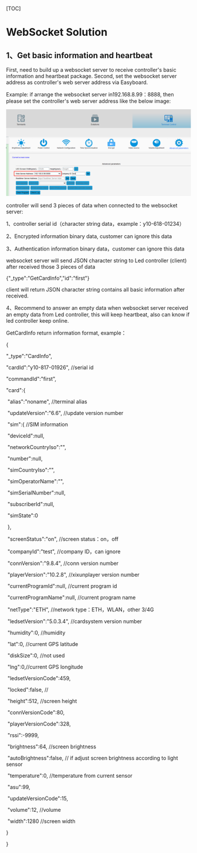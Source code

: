 [TOC]

# WebSocket Solution

## 1、Get basic information and heartbeat

First, need to build up a websocket server to receive controller's basic information and heartbeat package. Second, set the websocket server address as controller's web server address via Easyboard. 

Example: if arrange the websocket server in192.168.8.99：8888, then please set the controller's web server address like the below image:

![image-20200227164158738](../pictures/websocket-ledok.png)

controller will send 3 pieces of data when connected to the websocket server: 

1、controller serial id（character string data，example：y10-618-01234）

2、Encrypted information binary data, customer can ignore this data

3、Authentication information binary data，customer can ignore this data

websocket server will send JSON character string to Led controller (client) after received those 3 pieces of data

{"_type":"GetCardInfo","id":"first"}

client will return JSON character string contains all basic information after received. 

4、Recommend to answer an empty data when websocket server received an empty data from Led controller, this will keep heartbeat, also can know if led controller keep online. 

 

 

GetCardInfo return information format, example：

{

  "_type":"CardInfo",

  "cardId":"y10-817-01926", //serial id

  "commandId":"first",

  "card":{

​    "alias":"noname",	//terminal alias

​    "updateVersion":"6.6",	//update version number

​    "sim":{					//SIM information

​      "deviceId":null,

​      "networkCountryIso":"",

​      "number":null,

​      "simCountryIso":"",

​      "simOperatorName":"",

​      "simSerialNumber":null,

​      "subscriberId":null,

​      "simState":0

​    },

​    "screenStatus":"on",		//screen status：on，off

​    "companyId":"test",		//company ID，can ignore

​    "connVersion":"9.8.4",	//conn version number

​    "playerVersion":"10.2.8",	//xixunplayer version number

​    "currentProgramId":null,	//current program id

​    "currentProgramName":null, //current program name

​    "netType":"ETH",	//network type：ETH，WLAN，other 3/4G

​    "ledsetVersion":"5.0.3.4", //cardsystem version number

​    "humidity":0,	//humidity

​    "lat":0,	//current GPS latitude

​    "diskSize":0, //not used

​    "lng":0,//current GPS longitude

​    "ledsetVersionCode":459, 

​    "locked":false, //

​    "height":512, //screen height

​    "connVersionCode":80, 

​    "playerVersionCode":328,

​    "rssi":-9999, 

​    "brightness":64, //screen brightness

​    "autoBrightness":false, // if adjust  screen brightness according to light sensor

​    "temperature":0, //temperature from current sensor

​    "asu":99,

​    "updateVersionCode":15,

​    "volume":12, //volume

​    "width":1280 //screen width

  }

} 

